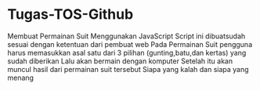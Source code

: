 # Tugas-TOS-Github
Membuat Permainan Suit Menggunakan JavaScript
Script ini dibuatsudah sesuai dengan ketentuan dari pembuat web 
Pada Permainan Suit pengguna harus memasukkan asal satu dari 3 pilihan (gunting,batu,dan kertas) yang sudah diberikan 
Lalu akan bermain dengan komputer 
Setelah itu akan muncul hasil dari permainan suit tersebut
Siapa yang kalah dan siapa yang menang
